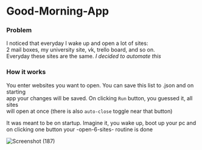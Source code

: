 # Good-Morning-App

### Problem
I noticed that everyday I wake up and open a lot of sites:  
2 mail boxes, my university site, vk, trello board, and so on.  
Everyday these sites are the same. *I decided to automate this*

### How it works
You enter websites you want to open. You can save this list to .json and on starting  
app your changes will be saved. On clicking `Run` button, you guessed it, all sites  
will open at once (there is also `auto-close` toggle near that button)  

It was meant to be on startup. Imagine it, you wake up, boot up your pc and  
on clicking one button your -open-6-sites- routine is done

![Screenshot (187)](https://user-images.githubusercontent.com/72715882/123923259-ad614e80-d93d-11eb-9185-58e5d989ae3a.png)
